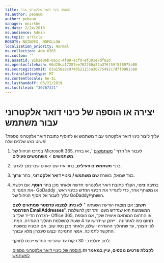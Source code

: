 ```yaml
---
title: הוספת כינוי דואר אלקטרוני אחר
ms.author: pebaum
author: pebaum
manager: mnirkhe
ms.date: 2/24/2018
ms.audience: Admin
ms.topic: article
ROBOTS: NOINDEX, NOFOLLOW
localization_priority: Normal
ms.collection: Adm_O365
ms.custom: ''
ms.assetid: 91b2e06b-0a5c-4f89-acfd-ef301e7df82d
ms.openlocfilehash: 66d20ca17287ee762266a22a376f59f5f8975a00
ms.sourcegitcommit: 03a156a9c9740521155a30775492c7dff0982588
ms.translationtype: MT
ms.contentlocale: he-IL
ms.lasthandoff: 03/22/2019
ms.locfileid: "30767321"
---
```

# <a name="create-or-add-an-email-alias-for-a-user"></a>יצירה או הוספה של כינוי דואר אלקטרוני עבור משתמש

עליך ליצור כינוי דואר אלקטרוני עבור משתמש או להוסיף כתובת דואר אלקטרוני נוספת? פשוט בצע שלבים אלה!
  
1. במרכז הניהול של Microsoft 365, לעבור אל הדף ' [משתמשים](https://go.microsoft.com/fwlink/p/?linkid=834822) ', או בחרו **משתמשים** \> **משתמשים פעילים**.
    
2. בדף **משתמשים פעילים**, בחר את שם האדם שברצונך לערוך. 
    
3. בצד שמאל, בשורה **שם משתמש / כינויי דואר אלקטרוני**, בחר **ערוך**.
    
4. בתיבה **כינוי**, הקלד כתובת דואר אלקטרוני חדשה ולאחר מכן בחר **הוסף**. אם רכשת את המנוי מ- GoDaddy או משותף אחר, כדי להגדיר את הכינוי החדש ככינוי ראשי, עליך לעבור אל מסוף הניהול של GoDaddy/השותף. 
    
    **חשוב**: אם מוצגת הודעת השגיאה " **לא ניתן למצוא פרמטר שמתאים לשם הפרמטר EmailAddresses**", המשמעות היא שנדרש מעט יותר זמן להשלמת הגדרת הדייר שלך ב- Office 365, או התחום המותאם אישית שלך, אם הוספת תחום כזה לאחרונה . ייתכן שיידרשו עד 4 שעות להשלמת תהליך ההגדרה. המתן לפי הצורך, עד שתהליך ההגדרה יושלם, ולאחר מכן נסה שוב. אם הבעיה נמשכת, התקשר לתמיכה. אנשי התמיכה יבצעו סינכרון מלא עבורך.
    
    לרוב יחלפו כ- 30 דקות עד שהכינוי החדש ייכנס לתוקף.
    
    **לקבלת פרטים נוספים, עיין במאמר זה:**[הוספה של כינויי דואר אלקטרוני נוספים למשתמש](https://support.office.com/article/Add-additional-email-aliases-to-a-user-0b0bd900-68b1-4bf5-808b-5d240a7739f4.aspx)
    

